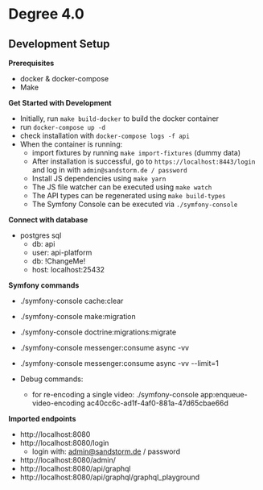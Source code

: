 # Degree 4.0

## Development Setup

**Prerequisites**

- docker & docker-compose
- Make


**Get Started with Development**

- Initially, run `make build-docker` to build the docker container
- run `docker-compose up -d`
- check installation with `docker-compose logs -f api`
- When the container is running:
    - import fixtures by running `make import-fixtures` (dummy data)
    - After installation is successful, go to `https://localhost:8443/login` and log in with `admin@sandstorm.de / password`
    - Install JS dependencies using `make yarn`
    - The JS file watcher can be executed using `make watch`
    - The API types can be regenerated using `make build-types`
    - The Symfony Console can be executed via `./symfony-console`

**Connect with database**

- postgres sql
    - db: api
    - user: api-platform
    - db: !ChangeMe!
    - host: localhost:25432




**Symfony commands**
- ./symfony-console cache:clear
- ./symfony-console make:migration
- ./symfony-console doctrine:migrations:migrate
- ./symfony-console messenger:consume async -vv
- ./symfony-console messenger:consume async -vv --limit=1

- Debug commands:
  - for re-encoding a single video: ./symfony-console app:enqueue-video-encoding ac40cc6c-ad1f-4af0-881a-47d65cbae66d

**Imported endpoints**
- http://localhost:8080
- http://localhost:8080/login
    - login with: admin@sandstorm.de / password
- http://localhost:8080/admin/
- http://localhost:8080/api/graphql
- http://localhost:8080/api/graphql/graphql_playground



